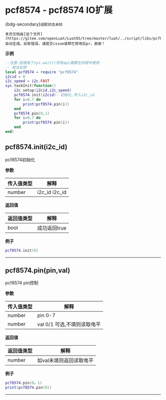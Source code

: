# pcf8574 - pcf8574 IO扩展

{bdg-secondary}`适配状态未知`

```{note}
本页文档由[这个文件](https://gitee.com/openLuat/LuatOS/tree/master/luat/../script/libs/pcf8574/pcf8574.lua)自动生成。如有错误，请提交issue或帮忙修改后pr，谢谢！
```


**示例**

```lua
--注意:因使用了sys.wait()所有api需要在协程中使用
-- 用法实例
local pcf8574 = require "pcf8574"
i2cid = 0
i2c_speed = i2c.FAST
sys.taskInit(function()
    i2c.setup(i2cid,i2c_speed)
    pcf8574.init(i2cid)--初始化,传入i2c_id
    for i=0,7 do
        print(pcf8574.pin(i))
    end
    pcf8574.pin(0,1)
    for i=0,7 do
        print(pcf8574.pin(i))
    end
end)

```

## pcf8574.init(i2c_id)

pcf8574初始化

**参数**

|传入值类型|解释|
|-|-|
|number|i2c_id i2c_id|

**返回值**

|返回值类型|解释|
|-|-|
|bool|成功返回true|

**例子**

```lua
pcf8574.init(0)

```

---

## pcf8574.pin(pin,val)

pcf8574 pin控制

**参数**

|传入值类型|解释|
|-|-|
|number|pin 0-7|
|number|val 0/1 可选,不填则读取电平|

**返回值**

|返回值类型|解释|
|-|-|
|number|如val未填则返回读取电平|

**例子**

```lua
pcf8574.pin(0，1)
print(pcf8574.pin(0))

```

---

